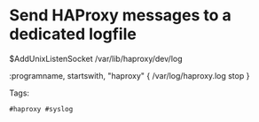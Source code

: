 # Send HAProxy messages to a dedicated logfile

$AddUnixListenSocket /var/lib/haproxy/dev/log

:programname, startswith, "haproxy" {
  /var/log/haproxy.log
  stop
}

Tags:
```
#haproxy #syslog
```
